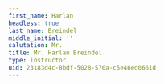 ```yaml
---
first_name: Harlan
headless: true
last_name: Breindel
middle_initial: ''
salutation: Mr.
title: Mr. Harlan Breindel
type: instructor
uid: 23183d4c-8bdf-5028-570a-c5e46ed0661d
---
```

